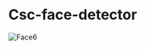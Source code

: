 # Csc-face-detector
![Face6](https://github.com/user-attachments/assets/89eeac5b-5929-4280-8647-de60420d274f)

